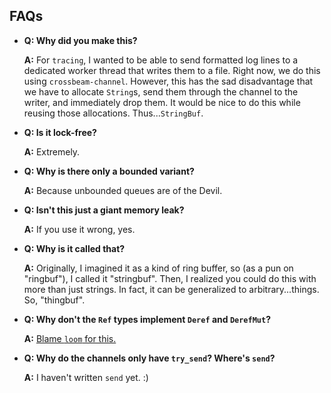 ## FAQs

- **Q: Why did you make this?**

  **A:** For `tracing`, I wanted to be able to send formatted log lines to a
  dedicated worker thread that writes them to a file. Right now, we do this
  using `crossbeam-channel`. However, this has the sad disadvantage that we have
  to allocate `String`s, send them through the channel to the writer, and
  immediately drop them. It would be nice to do this while reusing those
  allocations. Thus...`StringBuf`.

- **Q: Is it lock-free?**

  **A:** Extremely.

- **Q: Why is there only a bounded variant?**

  **A:** Because unbounded queues are of the Devil.

- **Q: Isn't this just a giant memory leak?**

  **A:** If you use it wrong, yes.

- **Q: Why is it called that?**

  **A:** Originally, I imagined it as a kind of ring buffer, so (as a pun on
  "ringbuf"), I called it "stringbuf". Then, I realized you could do this with
  more than just strings. In fact, it can be generalized to arbitrary...things.
  So, "thingbuf".

- **Q: Why don't the `Ref` types implement `Deref` and `DerefMut`?**

  **A:** [Blame `loom` for this.](https://github.com/tokio-rs/loom/pull/219)
  
 - **Q: Why do the channels only have `try_send`? Where's `send`?**
 
   **A:** I haven't written `send` yet. :)
